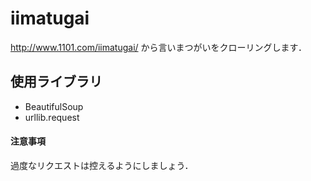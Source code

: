 # iimatugai
http://www.1101.com/iimatugai/ から言いまつがいをクローリングします．

## 使用ライブラリ
- BeautifulSoup
- urllib.request

#### 注意事項
過度なリクエストは控えるようにしましょう．
